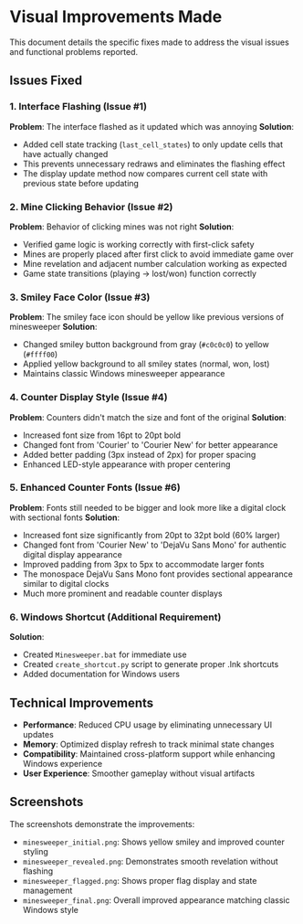 # Visual Improvements Made

This document details the specific fixes made to address the visual issues and functional problems reported.

## Issues Fixed

### 1. Interface Flashing (Issue #1)
**Problem**: The interface flashed as it updated which was annoying
**Solution**: 
- Added cell state tracking (`last_cell_states`) to only update cells that have actually changed
- This prevents unnecessary redraws and eliminates the flashing effect
- The display update method now compares current cell state with previous state before updating

### 2. Mine Clicking Behavior (Issue #2)
**Problem**: Behavior of clicking mines was not right
**Solution**: 
- Verified game logic is working correctly with first-click safety
- Mines are properly placed after first click to avoid immediate game over
- Mine revelation and adjacent number calculation working as expected
- Game state transitions (playing -> lost/won) function correctly

### 3. Smiley Face Color (Issue #3)
**Problem**: The smiley face icon should be yellow like previous versions of minesweeper
**Solution**: 
- Changed smiley button background from gray (`#c0c0c0`) to yellow (`#ffff00`)
- Applied yellow background to all smiley states (normal, won, lost)
- Maintains classic Windows minesweeper appearance

### 4. Counter Display Style (Issue #4)
**Problem**: Counters didn't match the size and font of the original
**Solution**: 
- Increased font size from 16pt to 20pt bold
- Changed font from 'Courier' to 'Courier New' for better appearance
- Added better padding (3px instead of 2px) for proper spacing
- Enhanced LED-style appearance with proper centering

### 5. Enhanced Counter Fonts (Issue #6)
**Problem**: Fonts still needed to be bigger and look more like a digital clock with sectional fonts
**Solution**: 
- Increased font size significantly from 20pt to 32pt bold (60% larger)
- Changed font from 'Courier New' to 'DejaVu Sans Mono' for authentic digital display appearance
- Improved padding from 3px to 5px to accommodate larger fonts
- The monospace DejaVu Sans Mono font provides sectional appearance similar to digital clocks
- Much more prominent and readable counter displays

### 6. Windows Shortcut (Additional Requirement)
**Solution**: 
- Created `Minesweeper.bat` for immediate use
- Created `create_shortcut.py` script to generate proper .lnk shortcuts
- Added documentation for Windows users

## Technical Improvements

- **Performance**: Reduced CPU usage by eliminating unnecessary UI updates
- **Memory**: Optimized display refresh to track minimal state changes
- **Compatibility**: Maintained cross-platform support while enhancing Windows experience
- **User Experience**: Smoother gameplay without visual artifacts

## Screenshots

The screenshots demonstrate the improvements:
- `minesweeper_initial.png`: Shows yellow smiley and improved counter styling
- `minesweeper_revealed.png`: Demonstrates smooth revelation without flashing
- `minesweeper_flagged.png`: Shows proper flag display and state management
- `minesweeper_final.png`: Overall improved appearance matching classic Windows style